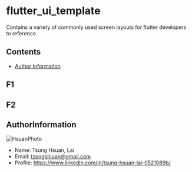 # flutter_ui_template
Contains a variety of commonly used screen layouts for flutter developers to reference.

## Contents

- [Author Information](#AuthorInformation)

## F1

## F2

## AuthorInformation
![HsuanPhoto](https://i.imgur.com/T50aHcd.jpg)

+ Name: Tsung Hsuan, Lai
+ Email: tzongshiuan@gmail.com
+ Profile: https://www.linkedin.com/in/tsung-hsuan-lai-0521089b/
